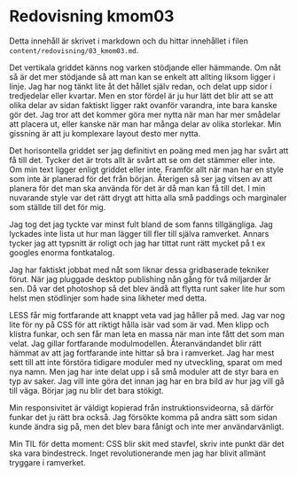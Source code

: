 ---
---
Redovisning kmom03
=========================

Detta innehåll är skrivet i markdown och du hittar innehållet i filen `content/redovisning/03_kmom03.md`.

Det vertikala griddet känns nog varken stödjande eller hämmande. Om nåt så är det mer stödjande så att man kan se enkelt att allting liksom ligger i linje. Jag har nog tänkt lite åt det hållet själv redan, och delat upp sidor i tredjedelar eller kvartar. Men en stor fördel är ju hur lätt det blir att se att olika delar av sidan faktiskt ligger rakt ovanför varandra, inte bara kanske gör det. Jag tror att det kommer göra mer nytta när man har mer smådelar att placera ut, eller kanske när man har många delar av olika storlekar. Min gissning är att ju komplexare layout desto mer nytta.

Det horisontella griddet ser jag definitivt en poäng med men jag har svårt att få till det. Tycker det är trots allt är svårt att se om det stämmer eller inte. Om min text ligger enligt griddet eller inte. Framför allt när man har en style som inte är planerad för det från början. Återigen så ser jag vitsen av att planera för det man ska använda för det är då man kan få till det. I min nuvarande style var det rätt drygt att hitta alla små paddings och marginaler som ställde till det för mig.

Jag tog det jag tyckte var minst fult bland de som fanns tillgängliga. Jag lyckades inte lista ut hur man lägger till fler till själva ramverket. Annars tycker jag att typsnitt är roligt och jag har tittat runt rätt mycket på t ex googles enorma fontkatalog.

Jag har faktiskt jobbat med nåt som liknar dessa gridbaserade tekniker förut. När jag pluggade desktop publishing nån gång för två miljarder år sen. Då var det photoshop så det blev ändå att flytta runt saker lite hur som helst men stödlinjer som hade sina likheter med detta.

LESS får mig fortfarande att knappt veta vad jag håller på med. Jag var nog lite för ny på CSS för att riktigt hålla isär vad som är vad. Men klipp och klistra funkar, och sen får man leta en massa när man inte fått det som man velat. Jag gillar fortfarande modulmodellen. Återanvändandet blir rätt hämmat av att jag fortfarande inte hittar så bra i ramverket. Jag har mest sett till att inte förstöra tidigare moduler med ny utveckling, sparat om med nya namn. Men jag har inte delat upp i så små moduler att de styr bara en typ av saker. Jag vill inte göra det innan jag har en bra bild av hur jag vill gå till väga. Börjar jag nu blir det bara stökigt.

Min responsivitet är väldigt kopierad från instruktionsvideorna, så därför funkar det ju rätt bra också. Jag försökte komma på andra sätt som sidan kunde ändra sig på, men det blev bara fånigt och inte mer användarvänligt.

Min TIL för detta moment: CSS blir skit med stavfel, skriv inte punkt där det ska vara bindestreck. Inget revolutionerande men jag har blivit allmänt tryggare i ramverket.

